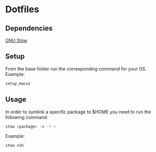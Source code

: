 # Dotfiles

## Dependencies

[GNU Stow](https://www.gnu.org/software/stow/manual/stow.html)

## Setup

From the base folder run the corresponding command for your OS. Example:

```bash
setup_macos
```

## Usage

In order to symlink a specific package to $HOME you need to run the following command:

```bash
stow <package> -v -t ~
```

Example:

```bash
stow zsh
```

